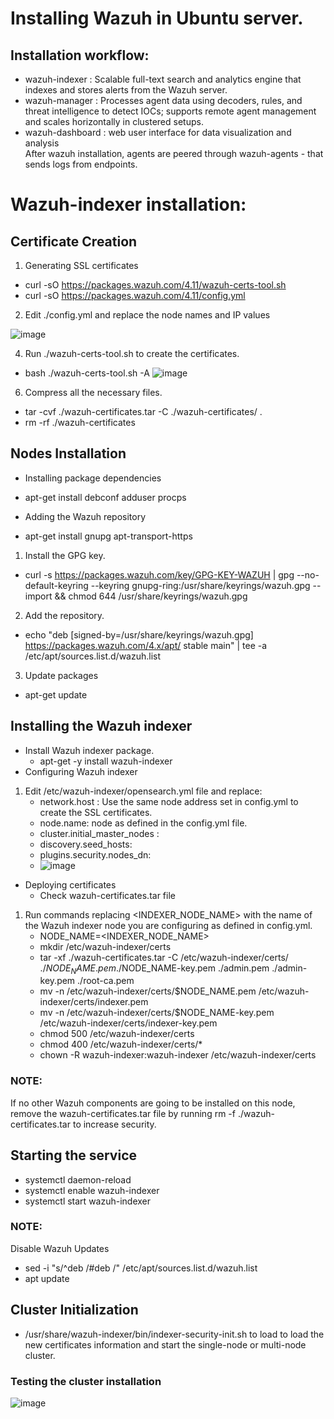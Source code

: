 # Installing Wazuh in Ubuntu server.
## Installation workflow:  
* wazuh-indexer : Scalable full-text search and analytics engine that indexes and stores alerts from the Wazuh server.  
* wazuh-manager : Processes agent data using decoders, rules, and threat intelligence to detect IOCs; supports remote agent management and scales horizontally in clustered setups.  
* wazuh-dashboard : web user interface for data visualization and analysis  
After wazuh installation, agents are peered through wazuh-agents - that sends logs from endpoints.  

# Wazuh-indexer installation:  
## Certificate Creation
1. Generating SSL certificates  
 - curl -sO https://packages.wazuh.com/4.11/wazuh-certs-tool.sh  
 - curl -sO https://packages.wazuh.com/4.11/config.yml  
2. Edit ./config.yml and replace the node names and IP values
   
![image](https://github.com/user-attachments/assets/5ebf72f0-a1d1-4058-acbb-1629c4089c7c)  

4. Run ./wazuh-certs-tool.sh to create the certificates.  
 - bash ./wazuh-certs-tool.sh -A
![image](https://github.com/user-attachments/assets/ccc9121a-609b-4998-91ab-1a9a55c98c49)
6. Compress all the necessary files.  
 - tar -cvf ./wazuh-certificates.tar -C ./wazuh-certificates/ .  
 - rm -rf ./wazuh-certificates  

## Nodes Installation  
+ Installing package dependencies   
 - apt-get install debconf adduser procps
+ Adding the Wazuh repository  
 - apt-get install gnupg apt-transport-https
1. Install the GPG key.  
 - curl -s https://packages.wazuh.com/key/GPG-KEY-WAZUH | gpg --no-default-keyring --keyring gnupg-ring:/usr/share/keyrings/wazuh.gpg --import && chmod 644 /usr/share/keyrings/wazuh.gpg
2. Add the repository.  
 - echo "deb [signed-by=/usr/share/keyrings/wazuh.gpg] https://packages.wazuh.com/4.x/apt/ stable main" | tee -a /etc/apt/sources.list.d/wazuh.list
3. Update packages  
 - apt-get update  

## Installing the Wazuh indexer  
* Install Wazuh indexer package.  
  + apt-get -y install wazuh-indexer  
* Configuring Wazuh indexer   
1. Edit /etc/wazuh-indexer/opensearch.yml file and replace:
   - network.host : Use the same node address set in config.yml to create the SSL certificates.
   - node.name: node as defined in the config.yml file.
   - cluster.initial_master_nodes :
   - discovery.seed_hosts:
   - plugins.security.nodes_dn:  
   - ![image](https://github.com/user-attachments/assets/6c63b375-2941-43df-a830-8fdfafdc8f56)  

* Deploying certificates
  - Check wazuh-certificates.tar file  
1. Run commands replacing <INDEXER_NODE_NAME> with the name of the Wazuh indexer node you are configuring as defined in config.yml.  
   - NODE_NAME=<INDEXER_NODE_NAME>  
   - mkdir /etc/wazuh-indexer/certs  
   - tar -xf ./wazuh-certificates.tar -C /etc/wazuh-indexer/certs/ ./$NODE_NAME.pem ./$NODE_NAME-key.pem ./admin.pem ./admin-key.pem ./root-ca.pem  
   - mv -n /etc/wazuh-indexer/certs/$NODE_NAME.pem /etc/wazuh-indexer/certs/indexer.pem  
   - mv -n /etc/wazuh-indexer/certs/$NODE_NAME-key.pem /etc/wazuh-indexer/certs/indexer-key.pem  
   - chmod 500 /etc/wazuh-indexer/certs  
   - chmod 400 /etc/wazuh-indexer/certs/*  
   - chown -R wazuh-indexer:wazuh-indexer /etc/wazuh-indexer/certs  
### NOTE:
 If no other Wazuh components are going to be installed on this node, remove the wazuh-certificates.tar file by running rm -f ./wazuh-certificates.tar to increase security.
##  Starting the service
* systemctl daemon-reload  
* systemctl enable wazuh-indexer  
* systemctl start wazuh-indexer

### NOTE:
Disable Wazuh Updates
  - sed -i "s/^deb /#deb /" /etc/apt/sources.list.d/wazuh.list  
  - apt update  

## Cluster Initialization  
  - /usr/share/wazuh-indexer/bin/indexer-security-init.sh
to load to load the new certificates information and start the single-node or multi-node cluster.
### Testing the cluster installation  
![image](https://github.com/user-attachments/assets/6bd51cf3-23b9-47b6-8e61-03f6fee9009e)  



   
